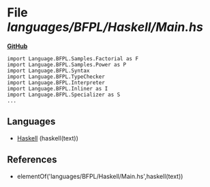 # File _languages/BFPL/Haskell/Main.hs_
**[GitHub](https://github.com/softlang/yas/blob/master/languages/BFPL/Haskell/Main.hs)**
```
import Language.BFPL.Samples.Factorial as F
import Language.BFPL.Samples.Power as P
import Language.BFPL.Syntax
import Language.BFPL.TypeChecker
import Language.BFPL.Interpreter
import Language.BFPL.Inliner as I 
import Language.BFPL.Specializer as S
...
```

## Languages
* [Haskell](../languages/Haskell.md) (haskell(text))

## References
* elementOf('languages/BFPL/Haskell/Main.hs',haskell(text))
